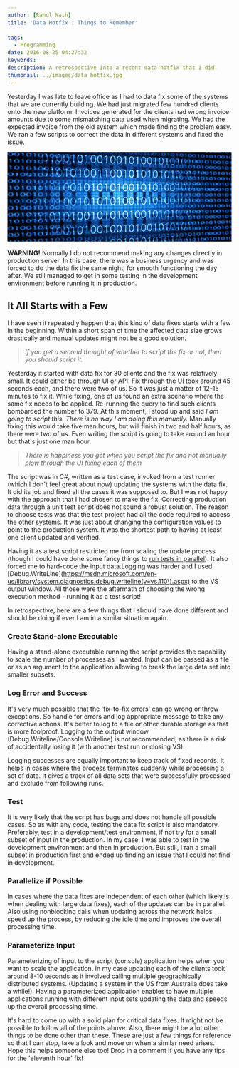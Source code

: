 ```yaml
---
author: [Rahul Nath]
title: 'Data Hotfix : Things to Remember'
  
tags:
  - Programming
date: 2016-08-25 04:27:32
keywords:
description: A retrospective into a recent data hotfix that I did.
thumbnail: ../images/data_hotfix.jpg
---
```


Yesterday I was late to leave office as I had to data fix some of the systems that we are currently building. We had just migrated few hundred clients onto the new platform. Invoices generated for the clients had wrong invoice amounts due to some mismatching data used when migrating. We had the expected invoice from the old system which made finding the problem easy. We ran a few scripts to correct the data in different systems and fixed the issue.

[![Data Hotfix](../images/data_hotfix.jpg)](http://static1.squarespace.com/static/54652521e4b0045935420a6c/t/548dee03e4b0f1b25cb560d5/1418587652009/Data.jpg?format=1500w)

<div class="alert alert-warning">
<strong>WARNING!</strong> Normally I do not recommend making any changes directly in production server. In this case, there was a business urgency and was forced to do the data fix the same night, for smooth functioning the day after. We still managed to get in some testing in the development environment before running it in production.
</div>

## It All Starts with a Few

I have seen it repeatedly happen that this kind of data fixes starts with a few in the beginning. Within a short span of time the affected data size grows drastically and manual updates might not be a good solution.

> _If you get a second thought of whether to script the fix or not, then you should script it._

Yesterday it started with data fix for 30 clients and the fix was relatively small. It could either be through UI or API. Fix through the UI took around 45 seconds each, and there were two of us. So it was just a matter of 12-15 minutes to fix it. While fixing, one of us found an extra scenario where the same fix needs to be applied. Re-running the query to find such clients bombarded the number to 379. At this moment, I stood up and said _I am going to script this. There is no way I am doing this manually._ Manually fixing this would take five man hours, but will finish in two and half hours, as there were two of us. Even writing the script is going to take around an hour but that's just one man hour.

> _There is happiness you get when you script the fix and not manually plow through the UI fixing each of them_

The script was in C#, written as a test case, invoked from a test runner (which I don't feel great about now) updating the systems with the data fix. It did its job and fixed all the cases it was supposed to. But I was not happy with the approach that I had chosen to make the fix. Correcting production data through a unit test script does not sound a robust solution. The reason to choose tests was that the test project had all the code required to access the other systems. It was just about changing the configuration values to point to the production system. It was the shortest path to having at least one client updated and verified.

Having it as a test script restricted me from scaling the update process (though I could have done some fancy things to [run tests in parallel](https://xunit.github.io/docs/running-tests-in-parallel.html)). It also forced me to hard-code the input data.Logging was harder and I used [Debug.WriteLine](https://msdn.microsoft.com/en-us/library/system.diagnostics.debug.writeline(v=vs.110\).aspx) to the VS output window. All those were the aftermath of choosing the wrong execution method - running it as a test script!

In retrospective, here are a few things that I should have done different and should be doing if ever I am in a similar situation again.

### **Create Stand-alone Executable**

Having a stand-alone executable running the script provides the capability to scale the number of processes as I wanted. Input can be passed as a file or as an argument to the application allowing to break the large data set into smaller subsets.

### **Log Error and Success**

It's very much possible that the 'fix-to-fix errors' can go wrong or throw exceptions. So handle for errors and log appropriate message to take any corrective actions. It's better to log to a file or other durable storage as that is more foolproof. Logging to the output window (Debug.Writeline/Console.Writeline) is not recommended, as there is a risk of accidentally losing it (with another test run or closing VS).

Logging successes are equally important to keep track of fixed records. It helps in cases where the process terminates suddenly while processing a set of data. It gives a track of all data sets that were successfully processed and exclude from following runs.

### **Test**

It is very likely that the script has bugs and does not handle all possible cases. So as with any code, testing the data fix script is also mandatory. Preferably, test in a development/test environment, if not try for a small subset of input in the production. In my case, I was able to test in the development environment and then in production. But still, I ran a small subset in production first and ended up finding an issue that I could not find in development.

### **Parallelize if Possible**

In cases where the data fixes are independent of each other (which likely is when dealing with large data fixes), each of the updates can be in parallel. Also using nonblocking calls when updating across the network helps speed up the process, by reducing the idle time and improves the overall processing time.

### **Parameterize Input**

Parameterizing of input to the script (console) application helps when you want to scale the application. In my case updating each of the clients took around 8-10 seconds as it involved calling multiple geographically distributed systems. (Updating a system in the US from Australia does take a while!). Having a parameterized application enables to have multiple applications running with different input sets updating the data and speeds up the overall processing time.

It's hard to come up with a solid plan for critical data fixes. It might not be possible to follow all of the points above. Also, there might be a lot other things to be done other than these. These are just a few things for reference so that I can stop, take a look and move on when a similar need arises. Hope this helps someone else too! Drop in a comment if you have any tips for the 'eleventh hour' fix!
